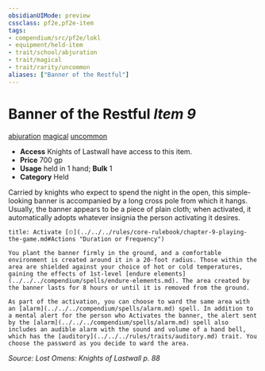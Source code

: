 ```yaml
---
obsidianUIMode: preview
cssclass: pf2e,pf2e-item
tags:
- compendium/src/pf2e/lokl
- equipment/held-item
- trait/school/abjuration
- trait/magical
- trait/rarity/uncommon
aliases: ["Banner of the Restful"]
---
```

# Banner of the Restful *Item 9*  
[abjuration](abjuration.md)  [magical](magical.md)  [uncommon](uncommon.md)  

- **Access** Knights of Lastwall have access to this item.
- **Price** 700 gp
- **Usage** held in 1 hand; **Bulk** 1
- **Category** Held

Carried by knights who expect to spend the night in the open, this simple-looking banner is accompanied by a long cross pole from which it hangs. Usually, the banner appears to be a piece of plain cloth; when activated, it automatically adopts whatever insignia the person activating it desires.

```ad-embed-ability
title: Activate [⏲](../../../rules/core-rulebook/chapter-9-playing-the-game.md#Actions "Duration or Frequency")

You plant the banner firmly in the ground, and a comfortable environment is created around it in a 20-foot radius. Those within the area are shielded against your choice of hot or cold temperatures, gaining the effects of 1st-level [endure elements](../../../compendium/spells/endure-elements.md). The area created by the banner lasts for 8 hours or until it is removed from the ground.

As part of the activation, you can choose to ward the same area with an [alarm](../../../compendium/spells/alarm.md) spell. In addition to a mental alert for the person who Activates the banner, the alert sent by the [alarm](../../../compendium/spells/alarm.md) spell also includes an audible alarm with the sound and volume of a hand bell, which has the [auditory](../../../rules/traits/auditory.md) trait. You choose the password as you decide to ward the area.
```

*Source: Lost Omens: Knights of Lastwall p. 88*

